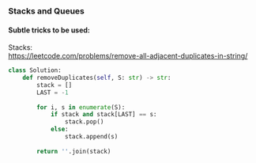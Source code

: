 ### Stacks and Queues

#### Subtle tricks to be used:
Stacks: <br />
https://leetcode.com/problems/remove-all-adjacent-duplicates-in-string/
```py
class Solution:
    def removeDuplicates(self, S: str) -> str:
        stack = []
        LAST = -1
        
        for i, s in enumerate(S):
            if stack and stack[LAST] == s:
                stack.pop()
            else:
                stack.append(s)
        
        return ''.join(stack)
```